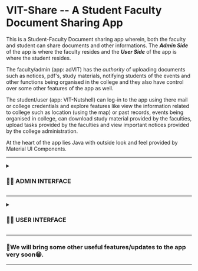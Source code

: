 # VIT-Share -- A Student Faculty Document Sharing App
This is a Student-Faculty Document sharing app wherein, both the faculty and student can share documents and other informations. 
The <b><em>Admin Side</em></b> of the app is where the faculty resides and the <b><em>User Side</em></b> of the app is where the student resides.

The faculty/admin (app: adVIT) has the <em>authority</em> of uploading documents such as notices, pdf's, study materials, notifying students of the events and other functions being organised in the college and they also have control over some other features of the app as well.

The student/user (app: VIT-Nutshell) can log-in to the app using there mail or college credentials and explore features like view the information related to college such as location (using the map) or past records, events being organised in college, can download study material provided by the faculties, upload tasks provided by the faculties and view important notices provided by the college administration.

At the heart of the app lies Java with outside look and feel provided by Material UI Components.
***
<details>
    <summary><h3>👨‍🏫 ADMIN INTERFACE</h3></summary> <br>
    <img src="https://user-images.githubusercontent.com/76837650/201486439-f25e53ff-fb00-4c38-b8ca-2900ace580c7.jpg" width=250 height = 500 alt="Admin Home"> &nbsp; &nbsp;
    <img src="https://user-images.githubusercontent.com/76837650/201486840-4f5c3ce2-9c20-48e4-acb0-f970e34e4086.jpg" width=250 height = 500 alt="Notice Upload"> &nbsp; &nbsp;
    <img src="https://user-images.githubusercontent.com/76837650/201487167-ca7324cf-bcee-4a3a-b26f-8526e5f0e7b4.jpg" width=250 height = 500 alt="Image Upload"> &nbsp; &nbsp;
    <img src="https://user-images.githubusercontent.com/76837650/201487175-ec45d039-3edd-4546-b150-2f7a502414e0.jpg" width=250 height = 500 alt="PDF Upload"> &nbsp; &nbsp;
    <img src="https://user-images.githubusercontent.com/76837650/201487180-baf082bb-1db3-463d-af7b-93526e1caca3.jpg" width=250 height = 500 alt="Task Upload"> &nbsp; &nbsp;
    <img src="https://user-images.githubusercontent.com/76837650/201487184-34cdc35f-1a90-4f27-96fb-bd0b3e706e54.jpg" width=250 height = 500 alt="View Submissions"> &nbsp; &nbsp; 
    <img src="https://user-images.githubusercontent.com/76837650/201487188-92251d21-62ab-4742-b5b9-7f8da9909489.jpg" width=250 height = 500 alt="Delete Notice"> &nbsp; &nbsp;
    <img src="https://user-images.githubusercontent.com/76837650/201487191-ce3d49a9-5807-484c-a7f3-a2768e9062c0.jpg" width=250 height = 500 alt="Anand"> &nbsp; &nbsp;
    <img src="https://user-images.githubusercontent.com/76837650/201487197-229ccb9c-c988-440d-8404-764cfbd592e1.jpg" width=250 height = 500 alt="Sumit"> &nbsp; &nbsp;
</details>

***
<details>
    <summary><h3>🧑‍🎓 USER INTERFACE</h3></summary> <br>
    <img src="https://user-images.githubusercontent.com/76837650/201510354-0e5ecd13-001e-428b-a9f1-160d13109a30.jpg" width=250 height = 500 alt="Sign Up"> &nbsp; &nbsp;
    <img src="https://user-images.githubusercontent.com/76837650/201510224-4b9639d4-dd52-4f4a-93c5-f85331734a8f.jpg" width=250 height = 500 alt="User Home"> &nbsp; &nbsp;
    <img src="https://user-images.githubusercontent.com/76837650/201510238-0a37b10f-cef8-4ac9-b355-735fd486748c.jpg" width=250 height = 500 alt="Notice Section"> &nbsp; &nbsp;
    <img src="https://user-images.githubusercontent.com/76837650/201510252-316b48b0-ecf4-4473-8715-4d10a0e3a35b.jpg" width=250 height = 500 alt="Gallery Section-1"> &nbsp; &nbsp;
    <img src="https://user-images.githubusercontent.com/76837650/201510259-da1d3125-85ef-4979-a01b-881bd0b2a461.jpg" width=250 height = 500 alt="Gallery Section-2"> &nbsp; &nbsp; 
    <img src="https://user-images.githubusercontent.com/76837650/201510285-b8937211-3c07-45f3-a043-0c255611cc11.jpg" width=250 height = 500 alt="Side Navigation"> &nbsp; &nbsp;
    <img src="https://user-images.githubusercontent.com/76837650/201510309-2508341b-d1b0-4889-b020-c47300f043a6.jpg" width=250 height = 500 alt="Study Material"> &nbsp; &nbsp;
    <img src="https://user-images.githubusercontent.com/76837650/201510315-fe858fdb-1943-40cd-85a8-93134f9febd0.jpg" width=250 height = 500 alt="Themes"> &nbsp; &nbsp;
    <img src="https://user-images.githubusercontent.com/76837650/201510320-b2889f08-8a73-4a6b-8f56-84a9c6827327.jpg" width=250 height = 500 alt="Task Submission"> &nbsp; &nbsp;
</details>

*********************************************************************
### 🚧We will bring some other useful features/updates to the app very soon😁.
*********************************************************************
